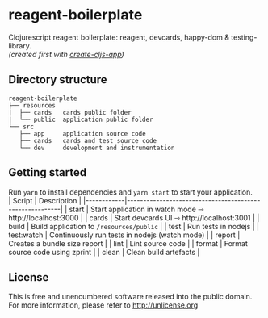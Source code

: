 # reagent-boilerplate

Clojurescript reagent boilerplate: reagent, devcards, happy-dom & testing-library.  
_(created first with [create-cljs-app](https://github.com/filipesilva/create-cljs-app))_

## Directory structure
```
reagent-boilerplate
├── resources
|  ├── cards   cards public folder
|  └── public  application public folder
└── src
   ├── app     application source code
   ├── cards   cards and test source code
   └── dev     development and instrumentation
```
## Getting started
Run `yarn` to install dependencies and `yarn start` to start your application.  
| Script     | Description                                             |
|------------|---------------------------------------------------------|
| start      | Start application in watch mode ⇾ http://localhost:3000 |
| cards      | Start devcards UI ⇾ http://localhost:3001               |
| build      | Build application to `/resources/public`                |
| test       | Run tests in nodejs                                     |
| test:watch | Continuously run tests in nodejs (watch mode)           |
| report     | Creates a bundle size report                            |
| lint       | Lint source code                                        |
| format     | Format source code using zprint                         |
| clean      | Clean build artefacts                                   |

## License
This is free and unencumbered software released into the public domain.  
For more information, please refer to <http://unlicense.org>
